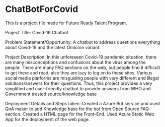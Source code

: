 # ChatBotForCovid
This is a project file made for Future Ready Talent Program.

Project Title: Covid-19 Chatbot

Problem Statement/Opportunity: A chatbot to address questions everything about Covid-19 and the latest Omicron variant.

Project Description: In this unforeseen Covid-19 pandemic situation, there are many misconceptions and confusions about the virus among the people. 
There are many FAQ sections on the web, but people find it difficult to get there and read, also they are lazy to log on to these sites. 
Various social media platforms are misguiding people with very different and illegal solutions/answers for their questions. 
Thus, this project provides a very simplified and user-friendly chatbot to provide answers from WHO and Government trusted source/knowledge base

Deployment Details and Steps taken:
Created a Azure Bot service and used QnA maker to add Knowledge base for the bot from Open Source FAQ section.
Created a HTML page for the Front-End.
Used Azure Static Web App for the deployment of the web page.
